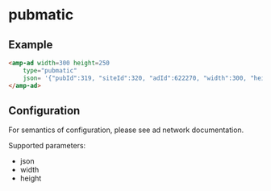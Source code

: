 <!---
Copyright 2015 The AMP HTML Authors. All Rights Reserved.

Licensed under the Apache License, Version 2.0 (the "License");
you may not use this file except in compliance with the License.
You may obtain a copy of the License at

  http://www.apache.org/licenses/LICENSE-2.0

Unless required by applicable law or agreed to in writing, software
distributed under the License is distributed on an "AS-IS" BASIS,
WITHOUT WARRANTIES OR CONDITIONS OF ANY KIND, either express or implied.
See the License for the specific language governing permissions and
limitations under the License.
-->

# pubmatic

## Example

```html
<amp-ad width=300 height=250
	type="pubmatic"
	json= '{"pubId":319, "siteId":320, "adId":622270, "width":300, "height":250}'>
</amp-ad>
```

## Configuration

For semantics of configuration, please see ad network documentation.

Supported parameters:

- json
- width
- height